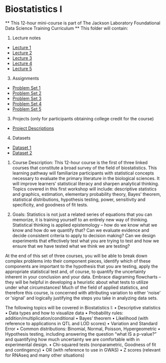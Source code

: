 # Biostatistics I
** This 12-hour mini-course is part of The Jackson Laboratory Foundational Data Science Training Curriculum **
This folder will contain: 
1. Lecture notes
- [Lecture 1](Content/Module_1.md)
- [Lecture 2](Content/Module_2.md)
- [Lecture 3](Content/Module_3.md)
- [Lecture 4](Content/Module_4.md)
- [Lecture 5](Content/Module_5.md) 
3. Assignments
- [Problem Set 1](assignments/problem_set1.md)
- [Problem Set 2](assignments/problem_set2.md)
- [Problem Set 3](assignments/problem_set3.md)
- [Problem Set 4](assignments/problem_set4.md)
- [Problem Set 5](assignments/problem_set5.md)

3. Projects (only for participants obtaining college credit for the course)
- [Project Descriptions](projects/descriptions.md)

4. Datasets
- [Dataset 1](datasets/dataset1.csv)
- [Dataset 2](datasets/dataset2.csv)


1.	Course Description: 
This 12-hour course is the first of three linked courses that constitute a broad survey of the field of biostatistics. This learning pathway will familiarize participants with statistical concepts necessary to evaluate the primary literature in the biological sciences. It will improve learners’ statistical literacy and sharpen analytical thinking. Topics covered in this first workshop will include: descriptive statistics and graphics, estimation, elementary probability theory, Bayes’ theorem, statistical distributions, hypothesis testing, power, sensitivity and specificity, and goodness of fit tests. 

2.	Goals:
Statistics is not just a related series of equations that you can memorize, it is training yourself to an entirely new way of thinking. Statistical thinking is applied epistemology – how do we know what we know and how do we quantify that?  Can we evaluate evidence and decide consistent criteria to apply to decision making? Can we design experiments that effectively test what you are trying to test and how we ensure that we have tested what we think we are testing? 

At the end of this set of three courses, you will be able to break down complex problems into their component pieces, identify which of these components are important to the hypothesis that you are testing, apply the appropriate statistical test and, of course, to quantify the uncertainty inherent in your conclusion and your data. Embrace diagraming flowcharts – they will be helpful in developing a heuristic about what tests to utilize under what circumstances! Much of the field of applied statistics, and therefore this course, is concerned with attributing variation to either 'noise' or 'signal' and logically justifying the steps you take in analyzing data sets.  

The following topics will be covered in Biostatistics I: 
•	Descriptive statistics
•	Data types and how to visualize data
•	Probability rules: addition/multiplication/conditional
•	Bayes’ theorem
•	Likelihood (with reference to applications in QTL and LOD scores)
•	Variation and Standard Error
•	Common distributions: Binomial, Normal, Poisson, Hypergeometric
•	Hypothesis testing, including answering the question “what IS a p-value?” and quantifying how much uncertainty we are comfortable with in experimental design. 
•	Chi-squared tests (nonparametric, Goodness of fit and contingency)
•	OR (with reference to use in GWAS)
•	Z scores (relevant for RNAseq and many other situations)

